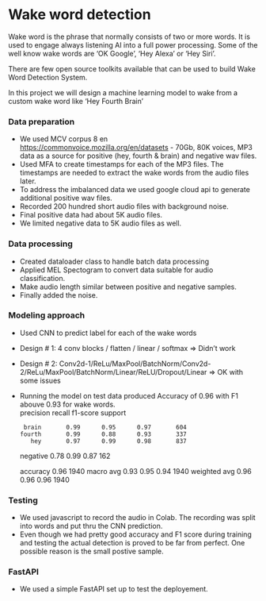 # Wake word detection

Wake word is the phrase that normally consists of two or more words. It is used to engage always listening AI into a full power processing. Some of the well know wake words are ‘OK Google’, ‘Hey Alexa’ or ‘Hey Siri’.

There are few open source toolkits available that can be used to build Wake Word Detection System. 

In this project we will design a machine learning model to wake from a custom wake word like ‘Hey Fourth Brain’

### Data preparation 
* We used MCV corpus 8 en https://commonvoice.mozilla.org/en/datasets - 70Gb, 80K voices, MP3 data as a source for positive (hey, fourth & brain) and negative wav files.  
* Used MFA to create timestamps for each of the MP3 files. The timestamps are needed to extract the wake words from the audio files later.
* To address the imbalanced data we used google cloud api to generate additional positive wav files.
* Recorded 200 hundred short audio files with background noise. 
* Final positive data had about 5K audio files. 
* We limited negative data to 5K audio files as well.  
### Data processing 
* Created dataloader class to handle batch data processing
* Applied MEL Spectogram to convert data suitable for audio classification.
* Make audio length similar between positive and negative samples. 
* Finally added the noise.
### Modeling approach 
* Used CNN to predict label for each of the wake words
* Design # 1: 4 conv blocks / flatten / linear / softmax => Didn’t work
* Design # 2: Conv2d-1/ReLu/MaxPool/BatchNorm/Conv2d-2/ReLu/MaxPool/BatchNorm/Linear/ReLU/Dropout/Linear => OK with some issues
* Running the model on test data produced Accuracy of 0.96 with F1 abouve 0.93 for wake words.                
       precision    recall  f1-score   support

       brain       0.99      0.95      0.97       604
      fourth       0.99      0.88      0.93       337
         hey       0.97      0.99      0.98       837
    negative       0.78      0.99      0.87       162

    accuracy                           0.96      1940
   macro avg       0.93      0.95      0.94      1940
weighted avg       0.96      0.96      0.96      1940 

### Testing
* We used javascript to record the audio in Colab. The recording was split into words and put thru the CNN prediction. 
* Even though we had pretty good accuracy and F1 score during training and testing the actual detection is proved to be far from perfect. One possible reason is the small postive sample. 

### FastAPI
* We used a simple FastAPI set up to test the deployement. 
